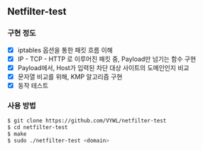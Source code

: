 ## Netfilter-test

### 구현 정도

-   [x] iptables 옵션을 통한 패킷 흐름 이해
-   [x] IP - TCP - HTTP 로 이루어진 패킷 중, Payload만 넘기는 함수 구현
-   [x] Payload에서, Host가 입력된 차단 대상 사이트의 도메인인지 비교
-   [x] 문자열 비교를 위해, KMP 알고리즘 구현
-   [x] 동작 테스트

### 사용 방법

```sh
$ git clone https://github.com/VYWL/netfilter-test
$ cd netfilter-test
$ make
$ sudo ./netfilter-test <domain>
```